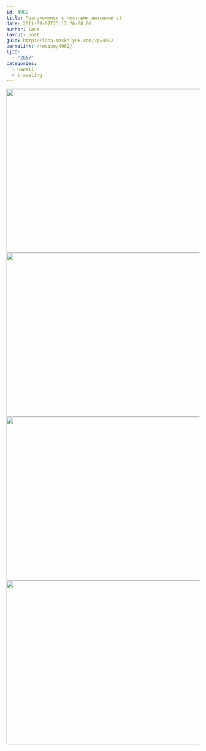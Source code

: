 ```yaml
---
id: 4962
title: Познакомимся с местными жителями :)
date: 2011-09-07T23:17:26-08:00
author: lana
layout: post
guid: http://lana.moskalyuk.com/?p=4962
permalink: /recipe/4962/
ljID:
  - "2057"
categories:
  - Hawaii
  - traveling
---
```

<img loading="lazy" class="alignnone" title="Maui" src="http://farm7.static.flickr.com/6203/6126161094_5c7e266317_z.jpg" alt="" width="640" height="427" />

<img loading="lazy" class="alignnone" title="maui" src="http://farm7.static.flickr.com/6087/6126228798_cd5bb8f176_z.jpg" alt="" width="640" height="427" /> 

<img loading="lazy" class="alignnone" title="maui" src="http://farm7.static.flickr.com/6077/6126123378_fe94fc9e34_z.jpg" alt="" width="640" height="427" /> 

<img loading="lazy" class="alignnone" title="maui" src="http://farm7.static.flickr.com/6089/6125688203_58491d29b4_z.jpg" alt="" width="640" height="427" />